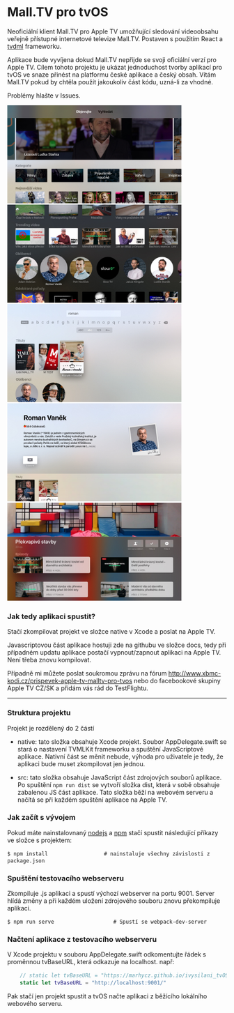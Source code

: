 # Mall.TV pro tvOS
Neoficiální klient Mall.TV pro Apple TV umožňující sledování videoobsahu veřejně přístupné internetové televize Mall.TV. Postaven s použitím React a [tvdml](https://github.com/a-ignatov-parc/tvdml) frameworku.

Aplikace bude vyvíjena dokud Mall.TV nepřijde se svoji oficiální verzí pro Apple TV. Cílem tohoto projektu je ukázat jednoduchost tvorby aplikací pro tvOS ve snaze přinést na platformu české aplikace a český obsah. Vítám Mall.TV pokud by chtěla použít jakoukoliv část kódu, uzná-li za vhodné.

Problémy hlašte v Issues.

<img src="docs/img/malltv_homepage_light.jpg" width="400"> <img src="docs/img/malltv_homepage_dark.jpg" width="400">
<img src="docs/img/malltv_search.jpg" width="400">
<img src="docs/img/malltv_channel.jpg" width="400">
<img src="docs/img/malltv_show.jpg" width="400">

### Jak tedy aplikaci spustit?
Stačí zkompilovat projekt ve složce native v Xcode a poslat na Apple TV.

Javascriptovou část aplikace hostuji zde na githubu ve složce docs, tedy při případném updatu aplikace postačí vypnout/zapnout aplikaci na Apple TV. Není třeba znovu kompilovat.

Případně mi můžete poslat soukromou zprávu na fórum http://www.xbmc-kodi.cz/prispevek-apple-tv-malltv-pro-tvos nebo do facebookové skupiny Apple TV CZ/SK a přidám vás rád do TestFlightu.

<hr /> 

### Struktura projektu
Projekt je rozdělený do 2 částí

- native: tato složka obsahuje Xcode projekt. Soubor AppDelegate.swift se stará o nastavení TVMLKit frameworku a spuštění JavaScriptové aplikace. Nativní část se měnit nebude, výhoda pro uživatele je tedy, že aplikaci bude muset zkompilovat jen jednou.

- src: tato složka obsahuje JavaScript část zdrojových souborů aplikace. Po spuštění `npm run dist` se vytvoří složka dist, která v sobě obsahuje zabalenou JS část aplikace. Tato složka běží na webovém serveru a načítá se při každém spuštění aplikace na Apple TV.

### Jak začít s vývojem

Pokud máte nainstalovnaný [nodejs](https://nodejs.org/) a [npm](https://www.npmjs.com/) stačí spustit následující příkazy ve složce s projektem:

```shell
$ npm install                  # nainstaluje všechny závislosti z package.json
```

### Spuštění testovacího webserveru
Zkompiluje .js aplikaci a spustí výchozí webserver na portu 9001. Server hlídá změny a při každém uložení zdrojového souboru znovu překompiluje aplikaci.

```shell
$ npm run serve                   # Spustí se webpack-dev-server
```

### Načtení aplikace z testovacího webserveru
V Xcode projektu v souboru AppDelegate.swift odkomentujte řádek s proměnnou tvBaseURL, která odkazuje na localhost. např:

```swift
    // static let tvBaseURL = "https://marhycz.github.io/ivysilani_tvOS/app/"
    static let tvBaseURL = "http://localhost:9001/"
```

Pak stačí jen projekt spustit a tvOS načte aplikaci z běžícího lokálního webového serveru.